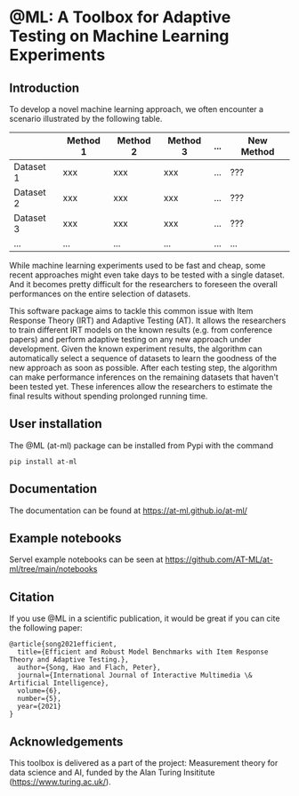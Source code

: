 # @ML: A Toolbox for Adaptive Testing on Machine Learning Experiments

Introduction
------------

To develop a novel machine learning approach, we often encounter a scenario illustrated by the following table.


|             | Method 1    | Method 2   | Method 3   | ...        | New Method |
| ----------- | ----------- | ---------- | ---------- | ---------- | ---------- |
| Dataset 1   | xxx         | xxx        | xxx        | ...        | ???        |
| Dataset 2   | xxx         | xxx        | xxx        | ...        | ???        |
| Dataset 3   | xxx         | xxx        | xxx        | ...        | ???        |
| ...         | ...         | ...        | ...        | ...        | ...        |

While machine learning experiments used to be fast and cheap, some recent approaches might even take days to be tested with a single dataset.
And it becomes pretty difficult for the researchers to foreseen the overall performances on the entire selection of datasets.

This software package aims to tackle this common issue with Item Response Theory (IRT) and Adaptive Testing (AT). 
It allows the researchers to train different IRT models on the known results (e.g. from conference papers) and perform adaptive testing on any new approach under development.
Given the known experiment results, the algorithm can automatically select a sequence of datasets to learn the goodness of the new approach as soon as possible.
After each testing step, the algorithm can make performance inferences on the remaining datasets that haven't been tested yet.
These inferences allow the researchers to estimate the final results without spending prolonged running time.


User installation
-----------------

The @ML (at-ml) package can be installed from Pypi with the command

```
pip install at-ml
```

Documentation
-------------

The documentation can be found at https://at-ml.github.io/at-ml/

Example notebooks
-----------------

Servel example notebooks can be seen at https://github.com/AT-ML/at-ml/tree/main/notebooks

Citation
--------

If you use @ML in a scientific publication, it would be great if you can cite the following paper:

```
@article{song2021efficient,
  title={Efficient and Robust Model Benchmarks with Item Response Theory and Adaptive Testing.},
  author={Song, Hao and Flach, Peter},
  journal={International Journal of Interactive Multimedia \& Artificial Intelligence},
  volume={6},
  number={5},
  year={2021}
}
```

Acknowledgements
----------------

This toolbox is delivered as a part of the project: Measurement theory for data science and AI, funded by the Alan Turing Insititute (https://www.turing.ac.uk/). 
